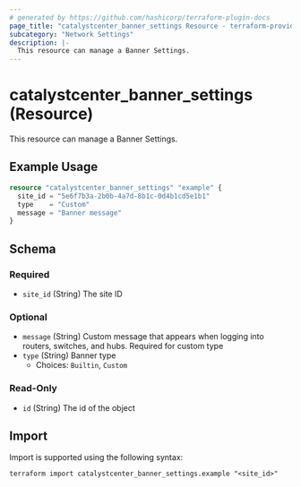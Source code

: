 ```yaml
---
# generated by https://github.com/hashicorp/terraform-plugin-docs
page_title: "catalystcenter_banner_settings Resource - terraform-provider-catalystcenter"
subcategory: "Network Settings"
description: |-
  This resource can manage a Banner Settings.
---
```


# catalystcenter_banner_settings (Resource)

This resource can manage a Banner Settings.

## Example Usage

```terraform
resource "catalystcenter_banner_settings" "example" {
  site_id = "5e6f7b3a-2b0b-4a7d-8b1c-0d4b1cd5e1b1"
  type    = "Custom"
  message = "Banner message"
}
```

<!-- schema generated by tfplugindocs -->
## Schema

### Required

- `site_id` (String) The site ID

### Optional

- `message` (String) Custom message that appears when logging into routers, switches, and hubs. Required for custom type
- `type` (String) Banner type
  - Choices: `Builtin`, `Custom`

### Read-Only

- `id` (String) The id of the object

## Import

Import is supported using the following syntax:

```shell
terraform import catalystcenter_banner_settings.example "<site_id>"
```
